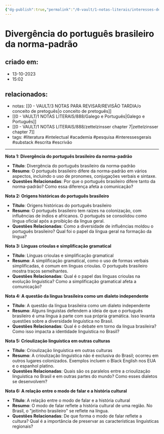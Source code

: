 ```yaml
---
{"dg-publish":true,"permalink":"/0-vault/1-notas-literais/interesses-de-pesquisa/divergencia-do-portugues-brasileiro-da-norma-padrao/","tags":["literatura","intelectual","academia","pesquisa","interessesgerais","substack","escrita","escrivão"],"dgHomeLink":true,"dgShowLocalGraph":true,"dgShowFileTree":true,"dgEnableSearch":true}
---
```


# Divergência do português brasileiro da norma-padrão

## criado em: 
- 13-10-2023
- 15:02
## relacionados:
- notas: [[0 - VAULT/3 NOTAS PARA REVISAR/REVISÃO TARDIA/o conceito de pretoguês\|o conceito de pretoguês]]
- [[0 - VAULT/1 NOTAS LITERAIS/888/Galego e Português\|Galego e Português]]
- [[0 - VAULT/1 NOTAS LITERAIS/888/zettelzinsser chapter 7\|zettelzinsser chapter 7]]
- tags: #literatura #intelectual #academia #pesquisa #interessesgerais #substack #escrita #escrivão

---
**Nota 1: Divergência do português brasileiro da norma-padrão**
- **Título**: Divergência do português brasileiro da norma-padrão
- **Resumo**: O português brasileiro difere da norma-padrão em vários aspectos, incluindo o uso de pronomes, conjugações verbais e sintaxe.
- **Questões Relacionadas**: Por que o português brasileiro difere tanto da norma-padrão? Como essa diferença afeta a comunicação?

**Nota 2: Origens históricas do português brasileiro**
- **Título**: Origens históricas do português brasileiro
- **Resumo**: O português brasileiro tem raízes na colonização, com influências de índios e africanos. O português se consolidou como língua oficial após a proibição da língua geral.
- **Questões Relacionadas**: Como a diversidade de influências moldou o português brasileiro? Qual foi o papel da língua geral na formação da língua?

**Nota 3: Línguas crioulas e simplificação gramatical**
- **Título**: Línguas crioulas e simplificação gramatical
- **Resumo**: A simplificação gramatical, como o uso de formas verbais simplificadas, é comum em línguas crioulas. O português brasileiro mostra traços semelhantes.
- **Questões Relacionadas**: Qual é o papel das línguas crioulas na evolução linguística? Como a simplificação gramatical afeta a comunicação?

**Nota 4: A questão da língua brasileira como um dialeto independente**
- **Título**: A questão da língua brasileira como um dialeto independente
- **Resumo**: Alguns linguistas defendem a ideia de que o português brasileiro é uma língua à parte com sua própria gramática. Isso levanta questões sobre a diversidade linguística no Brasil.
- **Questões Relacionadas**: Qual é o debate em torno da língua brasileira? Como isso impacta a identidade linguística no Brasil?

**Nota 5: Crioulização linguística em outras culturas**
- **Título**: Crioulização linguística em outras culturas
- **Resumo**: A crioulização linguística não é exclusiva do Brasil; ocorreu em outros lugares colonizados. Exemplos incluem o Black English nos EUA e o espanhol platino.
- **Questões Relacionadas**: Quais são os paralelos entre a crioulização linguística no Brasil e em outras partes do mundo? Como esses dialetos se desenvolvem?

**Nota 6: A relação entre o modo de falar e a história cultural**
- **Título**: A relação entre o modo de falar e a história cultural
- **Resumo**: O modo de falar reflete a história cultural de uma região. No Brasil, o "jeitinho brasileiro" se reflete na língua.
- **Questões Relacionadas**: De que forma o modo de falar reflete a cultura? Qual é a importância de preservar as características linguísticas regionais?
